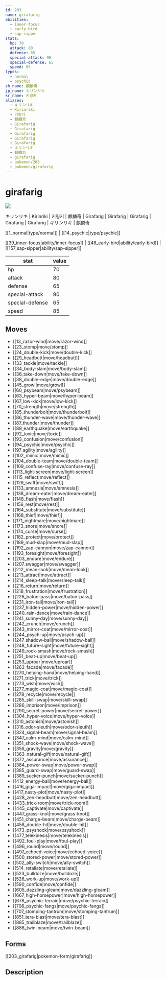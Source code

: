 ```yaml
---
id: 203
name: girafarig
abilities:
  - inner-focus
  - early-bird
  - sap-sipper
stats:
  hp: 70
  attack: 80
  defense: 65
  special-attack: 90
  special-defense: 65
  speed: 85
types:
  - normal
  - psychic
zh_name: 麒麟奇
jp_name: キリンリキ
kr_name: 키링키
aliases:
  - キリンリキ
  - Kirinriki
  - 키링키
  - 麒麟奇
  - Girafarig
  - Girafarig
  - Girafarig
  - Girafarig
  - Girafarig
  - キリンリキ
  - 麒麟奇
  - girafarig
  - pokemon/203
  - pokemon/girafarig
---
```

# girafarig

![](https://raw.githubusercontent.com/PokeAPI/sprites/master/sprites/pokemon/203.png)

キリンリキ | Kirinriki | 키링키 | 麒麟奇 | Girafarig | Girafarig | Girafarig | Girafarig | Girafarig | キリンリキ | 麒麟奇

[[1_normal|type/normal]] | [[14_psychic|type/psychic]]

[[39_inner-focus|ability/inner-focus]] | [[48_early-bird|ability/early-bird]] | [[157_sap-sipper|ability/sap-sipper]]

|stat|value|
|---|---|
|hp|70|
|attack|80|
|defense|65|
|special-attack|90|
|special-defense|65|
|speed|85|


## Moves

- [[13_razor-wind|move/razor-wind]]
- [[23_stomp|move/stomp]]
- [[24_double-kick|move/double-kick]]
- [[29_headbutt|move/headbutt]]
- [[33_tackle|move/tackle]]
- [[34_body-slam|move/body-slam]]
- [[36_take-down|move/take-down]]
- [[38_double-edge|move/double-edge]]
- [[45_growl|move/growl]]
- [[60_psybeam|move/psybeam]]
- [[63_hyper-beam|move/hyper-beam]]
- [[67_low-kick|move/low-kick]]
- [[70_strength|move/strength]]
- [[85_thunderbolt|move/thunderbolt]]
- [[86_thunder-wave|move/thunder-wave]]
- [[87_thunder|move/thunder]]
- [[89_earthquake|move/earthquake]]
- [[92_toxic|move/toxic]]
- [[93_confusion|move/confusion]]
- [[94_psychic|move/psychic]]
- [[97_agility|move/agility]]
- [[102_mimic|move/mimic]]
- [[104_double-team|move/double-team]]
- [[109_confuse-ray|move/confuse-ray]]
- [[113_light-screen|move/light-screen]]
- [[115_reflect|move/reflect]]
- [[129_swift|move/swift]]
- [[133_amnesia|move/amnesia]]
- [[138_dream-eater|move/dream-eater]]
- [[148_flash|move/flash]]
- [[156_rest|move/rest]]
- [[164_substitute|move/substitute]]
- [[168_thief|move/thief]]
- [[171_nightmare|move/nightmare]]
- [[173_snore|move/snore]]
- [[174_curse|move/curse]]
- [[182_protect|move/protect]]
- [[189_mud-slap|move/mud-slap]]
- [[192_zap-cannon|move/zap-cannon]]
- [[193_foresight|move/foresight]]
- [[203_endure|move/endure]]
- [[207_swagger|move/swagger]]
- [[212_mean-look|move/mean-look]]
- [[213_attract|move/attract]]
- [[214_sleep-talk|move/sleep-talk]]
- [[216_return|move/return]]
- [[218_frustration|move/frustration]]
- [[226_baton-pass|move/baton-pass]]
- [[231_iron-tail|move/iron-tail]]
- [[237_hidden-power|move/hidden-power]]
- [[240_rain-dance|move/rain-dance]]
- [[241_sunny-day|move/sunny-day]]
- [[242_crunch|move/crunch]]
- [[243_mirror-coat|move/mirror-coat]]
- [[244_psych-up|move/psych-up]]
- [[247_shadow-ball|move/shadow-ball]]
- [[248_future-sight|move/future-sight]]
- [[249_rock-smash|move/rock-smash]]
- [[251_beat-up|move/beat-up]]
- [[253_uproar|move/uproar]]
- [[263_facade|move/facade]]
- [[270_helping-hand|move/helping-hand]]
- [[271_trick|move/trick]]
- [[273_wish|move/wish]]
- [[277_magic-coat|move/magic-coat]]
- [[278_recycle|move/recycle]]
- [[285_skill-swap|move/skill-swap]]
- [[286_imprison|move/imprison]]
- [[290_secret-power|move/secret-power]]
- [[304_hyper-voice|move/hyper-voice]]
- [[310_astonish|move/astonish]]
- [[316_odor-sleuth|move/odor-sleuth]]
- [[324_signal-beam|move/signal-beam]]
- [[347_calm-mind|move/calm-mind]]
- [[351_shock-wave|move/shock-wave]]
- [[356_gravity|move/gravity]]
- [[363_natural-gift|move/natural-gift]]
- [[372_assurance|move/assurance]]
- [[384_power-swap|move/power-swap]]
- [[385_guard-swap|move/guard-swap]]
- [[389_sucker-punch|move/sucker-punch]]
- [[412_energy-ball|move/energy-ball]]
- [[416_giga-impact|move/giga-impact]]
- [[417_nasty-plot|move/nasty-plot]]
- [[428_zen-headbutt|move/zen-headbutt]]
- [[433_trick-room|move/trick-room]]
- [[445_captivate|move/captivate]]
- [[447_grass-knot|move/grass-knot]]
- [[451_charge-beam|move/charge-beam]]
- [[458_double-hit|move/double-hit]]
- [[473_psyshock|move/psyshock]]
- [[477_telekinesis|move/telekinesis]]
- [[492_foul-play|move/foul-play]]
- [[496_round|move/round]]
- [[497_echoed-voice|move/echoed-voice]]
- [[500_stored-power|move/stored-power]]
- [[502_ally-switch|move/ally-switch]]
- [[514_retaliate|move/retaliate]]
- [[523_bulldoze|move/bulldoze]]
- [[526_work-up|move/work-up]]
- [[590_confide|move/confide]]
- [[605_dazzling-gleam|move/dazzling-gleam]]
- [[667_high-horsepower|move/high-horsepower]]
- [[678_psychic-terrain|move/psychic-terrain]]
- [[706_psychic-fangs|move/psychic-fangs]]
- [[707_stomping-tantrum|move/stomping-tantrum]]
- [[851_tera-blast|move/tera-blast]]
- [[885_trailblaze|move/trailblaze]]
- [[888_twin-beam|move/twin-beam]]

## Forms



[[203_girafarig|pokemon-form/girafarig]]

## Description



